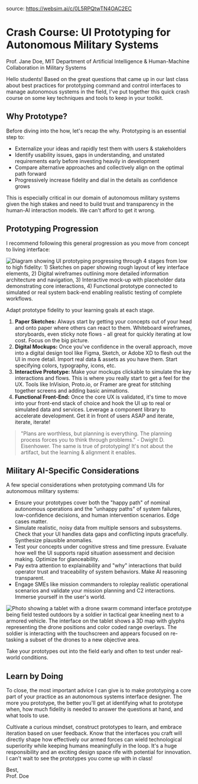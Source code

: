 source:  https://websim.ai/c/0L5RPQtwTN4OAC2EC

# Crash Course: UI Prototyping for Autonomous Military Systems

Prof. Jane Doe, MIT Department of Artificial Intelligence & Human-Machine Collaboration in Military Systems

Hello students! Based on the great questions that came up in our last class about best practices for prototyping command and control interfaces to manage autonomous systems in the field, I've put together this quick crash course on some key techniques and tools to keep in your toolkit.

## Why Prototype?

Before diving into the how, let's recap the why. Prototyping is an essential step to:

- Externalize your ideas and rapidly test them with users & stakeholders
- Identify usability issues, gaps in understanding, and unstated requirements early before investing heavily in development
- Compare alternative approaches and collectively align on the optimal path forward
- Progressively increase fidelity and dial in the details as confidence grows

This is especially critical in our domain of autonomous military systems given the high stakes and need to build trust and transparency in the human-AI interaction models. We can't afford to get it wrong.

## Prototyping Progression

I recommend following this general progression as you move from concept to living interface:

![Diagram showing UI prototyping progressing through 4 stages from low to high fidelity: 1) Sketches on paper showing rough layout of key interface elements, 2) Digital wireframes outlining more detailed information architecture and navigation, 3) Interactive mock-up with placeholder data demonstrating core interactions, 4) Functional prototype connected to simulated or real system back-end enabling realistic testing of complete workflows.](https://websimai.b-cdn.net/course-4.601/ui-prototyping-progression.png)

Adapt prototype fidelity to your learning goals at each stage.

1. **Paper Sketches:** Always start by getting your concepts out of your head and onto paper where others can react to them. Whiteboard wireframes, storyboards, even sticky note flows - all great for quickly iterating at low cost. Focus on the big picture.
2. **Digital Mockups:** Once you've confidence in the overall approach, move into a digital design tool like Figma, Sketch, or Adobe XD to flesh out the UI in more detail. Import real data & assets as you have them. Start specifying colors, typography, icons, etc.
3. **Interactive Prototype:** Make your mockups clickable to simulate the key interactions and flows. This is where you really start to get a feel for the UX. Tools like InVision, Proto.io, or Framer are great for stitching together screens and adding basic animations.
4. **Functional Front-End:** Once the core UX is validated, it's time to move into your front-end stack of choice and hook the UI up to real or simulated data and services. Leverage a component library to accelerate development. Get it in front of users ASAP and iterate, iterate, iterate!

> "Plans are worthless, but planning is everything. The planning process forces you to think through problems." - Dwight D. Eisenhower. The same is true of prototyping! It's not about the artifact, but the learning & alignment it enables.

## Military AI-Specific Considerations

A few special considerations when prototyping command UIs for autonomous military systems:

- Ensure your prototypes cover both the "happy path" of nominal autonomous operations and the "unhappy paths" of system failures, low-confidence decisions, and human intervention scenarios. Edge cases matter.
- Simulate realistic, noisy data from multiple sensors and subsystems. Check that your UI handles data gaps and conflicting inputs gracefully. Synthesize plausible anomalies.
- Test your concepts under cognitive stress and time pressure. Evaluate how well the UI supports rapid situation assessment and decision making. Optimize for glanceability.
- Pay extra attention to explainability and "why" interactions that build operator trust and traceability of system behaviors. Make AI reasoning transparent.
- Engage SMEs like mission commanders to roleplay realistic operational scenarios and validate your mission planning and C2 interactions. Immerse yourself in the user's world.

![Photo showing a tablet with a drone swarm command interface prototype being field tested outdoors by a soldier in tactical gear kneeling next to a armored vehicle. The interface on the tablet shows a 3D map with glyphs representing the drone positions and color coded range overlays. The soldier is interacting with the touchscreen and appears focused on re-tasking a subset of the drones to a new objective area.](https://websimai.b-cdn.net/course-4.601/swarm-c2-ui-prototype-in-context.png)

Take your prototypes out into the field early and often to test under real-world conditions.

## Learn by Doing

To close, the most important advice I can give is to make prototyping a core part of your practice as an autonomous systems interface designer. The more you prototype, the better you'll get at identifying what to prototype when, how much fidelity is needed to answer the questions at hand, and what tools to use.

Cultivate a curious mindset, construct prototypes to learn, and embrace iteration based on user feedback. Know that the interfaces you craft will directly shape how effectively our armed forces can wield technological superiority while keeping humans meaningfully in the loop. It's a huge responsibility and an exciting design space rife with potential for innovation. I can't wait to see the prototypes you come up with in class!

Best,  
Prof. Doe